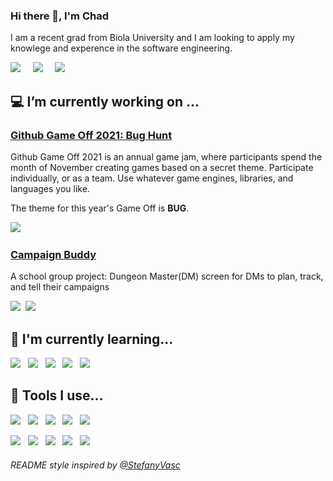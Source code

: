 ### Hi there 👋, I'm Chad
I am a recent grad from Biola University and I am looking to apply my knowlege and experence in the software engineering.

<a href="https://twitter.com/chadrt21"><img src="https://img.shields.io/badge/twitter-%231DA1F2.svg?&style=for-the-badge&logo=twitter&logoColor=white" /></a>&nbsp;&nbsp;&nbsp;&nbsp; <a href="https://www.linkedin.com/in/chad-ross-200a30110/"><img src="https://img.shields.io/badge/linkedin-%230077B5.svg?&style=for-the-badge&logo=linkedin&logoColor=white" /></a>&nbsp;&nbsp;&nbsp;&nbsp; <a href="https://chadross.dev/"><img src="https://img.shields.io/badge/Profile-343a40.svg?&style=for-the-badge&logoColor=white" /></a>&nbsp;&nbsp;&nbsp;&nbsp;


<!--
**chadrt21/chadrt21** is a ✨ _special_ ✨ repository because its `README.md` (this file) appears on your GitHub profile.

Here are some ideas to get you started:

- 🔨 I’m currently working on ...
- 🌱 I’m currently learning ...
- 👯 I’m looking to collaborate on ...
- 🤔 I’m looking for help with ...
- 💬 Ask me about ...
- 📫 How to reach me: ...
- ⚡ Fun fact: ...
-->


## 💻 I’m currently working on ...
### [Github Game Off 2021: Bug Hunt](https://github.com/chadrt21/bug-hunt)
Github Game Off 2021 is an annual game jam, where participants spend the month of November creating games based on a secret theme. Participate individually, or as a team. Use whatever game engines, libraries, and languages you like.

The theme for this year's Game Off is **BUG**.
  
<img src="https://img.shields.io/badge/javascript%20-%23F7DF1E.svg?&style=for-the-badge&logo=javascript&logoColor=white" />&nbsp;&nbsp;
### [Campaign Buddy](https://github.com/chadrt21/dnd-webMaster)
A school group project: Dungeon Master(DM) screen for DMs to plan, track, and tell their campaigns 

<img src="https://img.shields.io/badge/javascript%20-%23F7DF1E.svg?&style=for-the-badge&logo=javascript&logoColor=white" />&nbsp;&nbsp;<img src="https://img.shields.io/badge/python%20-%231572B6.svg?&style=for-the-badge&logo=python&logoColor=white" />&nbsp;&nbsp;

<!-- ### Stock Tracker Widget Android App
Fork of [Stocks Tracker Widget](https://github.com/premnirmal/StockTicker) but includes trends of 1 week, 1 month, and 1 year on the widget

 <img src="https://img.shields.io/badge/android_studio%20-%669933.svg?&style=for-the-badge&logo=android-studio&logoColor=white" />&nbsp;&nbsp;<img src="https://img.shields.io/badge/Kotlin%20-FF8C00.svg?&style=for-the-badge&logo=Kotlin&logoColor=white" />&nbsp;&nbsp;

-->

## 🌱 I'm currently learning...
<p >
  <img src="https://img.shields.io/badge/jquery%20-%230769ad.svg?&style=for-the-badge&logo=jquery&logoColor=white" />&nbsp;&nbsp;
  <img src="https://img.shields.io/badge/javascript%20-%23F7DF1E.svg?&style=for-the-badge&logo=javascript&logoColor=white" />&nbsp;&nbsp;
  <img src="https://img.shields.io/badge/php%20-%230769ad.svg?&style=for-the-badge&logo=php&logoColor=white" />&nbsp;&nbsp;
  <img src="https://img.shields.io/badge/android_studio%20-%669933.svg?&style=for-the-badge&logo=android-studio&logoColor=white" />&nbsp;&nbsp;
  <img src="https://img.shields.io/badge/Kotlin%20-FF8C00.svg?&style=for-the-badge&logo=Kotlin&logoColor=white" />&nbsp;&nbsp;
</p>

## :hammer: Tools I use...
<p>
  <img src="https://img.shields.io/badge/python%20-%231572B6.svg?&style=for-the-badge&logo=python&logoColor=white" />&nbsp;&nbsp;
  <img src="https://img.shields.io/badge/c%2B%2B%20-%231572B6.svg?&style=for-the-badge&logo=c%2B%2B&logoColor=white" />&nbsp;&nbsp;
  <img src="https://img.shields.io/badge/Java%20-FF8C00.svg?&style=for-the-badge&logo=Java&logoColor=white" />&nbsp;&nbsp;
  <img src="https://img.shields.io/badge/javascript%20-%23F7DF1E.svg?&style=for-the-badge&logo=javascript&logoColor=white" />&nbsp;&nbsp;
  <img src="https://img.shields.io/badge/android_studio%20-%669933.svg?&style=for-the-badge&logo=android-studio&logoColor=white" />&nbsp;&nbsp;
</p>
<p >
  <img src="https://img.shields.io/badge/atom%20-90b061.svg?&style=for-the-badge&logo=atom&logoColor=white" />&nbsp;&nbsp;
  <img src="https://img.shields.io/badge/github%20-333.svg?&style=for-the-badge&logo=github&logoColor=white" />&nbsp;&nbsp;
  <img src="https://img.shields.io/badge/ubuntu%20-E95420.svg?&style=for-the-badge&logo=ubuntu&logoColor=white" />&nbsp;&nbsp;
  <img src="https://img.shields.io/badge/Slack%20-4A154B.svg?&style=for-the-badge&logo=Slack&logoColor=white" />&nbsp;&nbsp;
  <img src="https://img.shields.io/badge/discord%20-738ADB.svg?&style=for-the-badge&logo=discord&logoColor=white" />&nbsp;&nbsp;
</p>

###### README style inspired by [@StefanyVasc](https://github.com/StefanyVasc)

